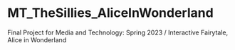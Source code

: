 # MT_TheSillies_AliceInWonderland
Final Project for Media and Technology: Spring 2023 / Interactive Fairytale, Alice in Wonderland



